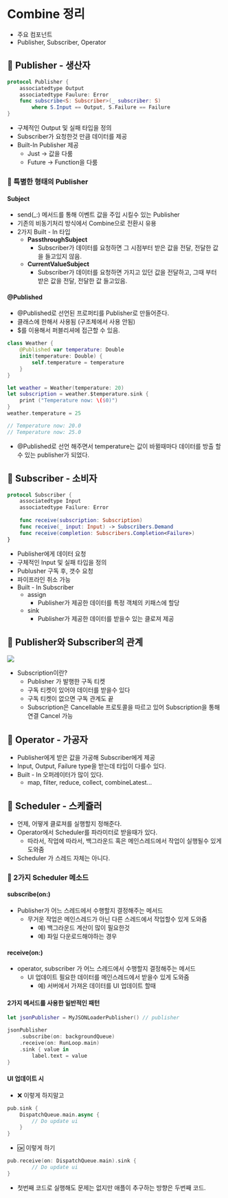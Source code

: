 # Combine 정리
- 주요 컴포넌트
- Publisher, Subscriber, Operator

## 🍎 Publisher - 생산자
```swift
protocol Publisher {
    associatedtype Output
    associatedtype Faulure: Error
    func subscribe<S: Subscriber>(_ subscriber: S)
        where S.Input == Output, S.Failure == Failure
}
```
- 구체적인 Output 및 실패 타입을 정의
- Subscriber가 요청한것 만큼 데이터를 제공
- Built-In Publisher 제공
    - Just -> 값을 다룸
    - Future -> Function을 다룸

### 🍎 특별한 형태의 Publisher
#### Subject
- send(_:) 메서드를 통해 이벤트 값을 주입 시킬수 있는 Publisher
- 기존의 비동기처리 방식에서 Combine으로 전환시 유용
- 2가지 Built - In 타입
    - **PassthroughSubject**
        - Subscriber가 데이터를 요청하면 그 시점부터 받은 값을 전달, 전달한 값을 들고있지 않음.
    - **CurrentValueSubject**
        - Subscriber가 데이터를 요청하면 가지고 있던 값을 전달하고, 그때 부터 받은 값을 전달, 전달한 값 들고있음.
#### @Published
- @Published로 선언된 프로퍼티를 Publisher로 만들어준다.
- 클래스에 한해서 사용됨 (구조체에서 사용 안됨)
- $를 이용해서 퍼블리셔에 접근할 수 있음.
```swift
class Weather {
    @Published var temperature: Double
    init(temperature: Double) {
        self.temperature = temperature
    }
}

let weather = Weather(temperature: 20)
let subscription = weather.$temperature.sink {
    print ("Temperature now: \($0)")
}
weather.temperature = 25

// Temperature now: 20.0
// Temperature now: 25.0
```
- @Published로 선언 해주면서 temperature는 값이 바뀔때마다 데이터를 방출 할 수 있는 publisher가 되었다.
## 🍎 Subscriber - 소비자

```swift
protocol Subscriber {
    associatedtype Input
    associatedtype Failure: Error
    
    func receive(subscription: Subscription)
    func receive(_ input: Input) -> Subscribers.Demand
    func receive(completion: Subscribers.Completion<Failure>)
}
```
- Publisher에게 데이터 요청
- 구체적인 Input 및 실패 타입을 정의
- Publusher 구독 후, 갯수 요청
- 파이프라인 취소 가능
- Built - In Subscriber
    - assign
        - Publisher가 제공한 데이터를 특정 객체의 키패스에 할당 
    - sink
        - Publisher가 제공한 데이터를 받을수 있는 클로져 제공



## 🍎 Publisher와 Subscriber의 관계
![](https://i.imgur.com/5ci7NL5.png)

- Subscription이란?
    - Publisher 가 발행한 구독 티켓
    - 구독 티켓이 있어야 데이터를 받을수 있다
    - 구독 티켓이 없으면 구독 관계도 끝
    - Subscription은 Cancellable 프로토콜을 따르고 있어 Subscription을 통해 연결 Cancel 가능

## 🍎 Operator - 가공자
- Publisher에게 받은 값을 가공해 Subscriber에게 제공
- Input, Output, Failure type을 받는데 타입이 다를수 있다.
- Built - In 오퍼레이터가 많이 있다.
    - map, filter, reduce, collect, combineLatest...

## 🍎 Scheduler - 스케쥴러
- 언제, 어떻게 클로져를 실행할지 정해준다.
- Operator에서 Scheduler를 파라미터로 받을때가 있다.
    - 따라서, 작업에 따라서, 백그라운드 혹은 메인스레드에서 작업이 실행될수 있게 도와줌
- Scheduler 가 스레드 자체는 아니다.

### 🍎 2가지 Scheduler 메소드
#### subscribe(on:)
- Publisher가 어느 스레드에서 수행할지 결정해주는 메서드
    - 무거운 작업은 메인스레드가 아닌 다른 스레드에서 작업할수 있게 도와줌
        - 예) 백그라운드 계산이 많이 필요한것
        - 예) 파일 다운로드해야하는 경우

#### receive(on:)
- operator, subscriber 가 어느 스레드에서 수행할지 결정해주는 메서드
    - UI 업데이트 필요한 데이터를 메인스레드에서 받을수 있게 도와줌 
        - 예) 서버에서 가져온 데이터를 UI 업데이트 할때

#### 2가지 메서드를 사용한 일반적인 패턴
```swift
let jsonPublisher = MyJSONLoaderPublisher() // publisher

jsonPublisher
    .subscribe(on: backgroundQueue)
    .receive(on: RunLoop.main)
    .sink { value in
        label.text = value
}
```

#### UI 업데이트 시
- ❌ 이렇게 하지말고
```swift
pub.sink {
    DispatchQueue.main.async {
        // Do update ui
    }
}
```

- 🆗 이렇게 하기
```swift
pub.receive(on: DispatchQueue.main).sink {
        // Do update ui
}
```

- 첫번째 코드로 실행해도 문제는 없지만 애플이 추구하는 방향은 두번째 코드.
